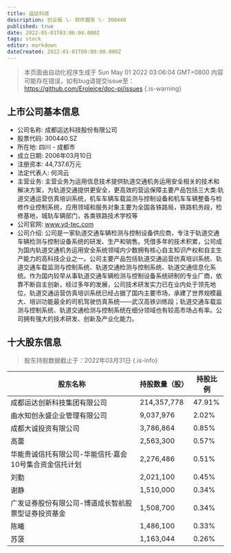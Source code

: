 ```yaml
---
title: 运达科技
description: 创业板 \- 软件服务 \- 300440
published: true
date: 2022-05-01T03:06:04.000Z
tags: stock
editor: markdown
dateCreated: 2022-01-01T00:00:00.000Z
---
```


> 本页面由自动化程序生成于 Sun May 01 2022 03:06:04 GMT+0800
> 内容可能存在错误，如有bug请提交issue至：https://github.com/Eroleice/doc-pi/issues
{.is-warning}

## 上市公司基本信息
- 公司名称: 成都运达科技股份有限公司
- 股票代码: 300440.SZ
- 所在地: 四川 - 成都市
- 成立日期: 2006年03月10日
- 注册资本: 44,737.6万元
- 法定代表人: 何鸿云
- 主营业务: 主营业务为运用信息技术提供轨道交通机务运用安全相关的技术和解决方案，为轨道交通提供更安全，更高效的营运保障主要产品包括三大类:轨道交通运营仿真培训系统，机车车辆车载监测与控制设备和机车车辆整备与检修作业控制系统，应用领域和服务对象主要为全国各铁路局，铁路机务段，检修基地，城轨车辆部门，各类铁路技术学校等
- 公司官网: www.yd-tec.com
- 公司介绍: 公司是一家轨道交通车辆检测与控制设备供应商，专注于轨道交通车辆检测与控制设备系统的研发、生产和销售。凭借多年的技术积累，公司成为国内轨道交通机务运用安全系统领域内少数拥有核心自主知识产权和自主生产能力的高科技企业之一。公司主要产品包括轨道交通运营仿真培训系统、轨道交通车载监测与控制系统、轨道交通检测与控制系统、轨道交通信息化系统。作为国内较早从事轨道交通车辆检测与控制设备系统研制的专业厂商，依靠不断自主创新，经过多年的发展，公司技术研发实力已在业内处于领先地位，轨道交通运营仿真培训系统已经占据了国内主要市场，承建了世界规模最大、培训功能最全的司机驾驶仿真系统——武汉高铁训练段；轨道交通车载监测与控制系统、轨道交通检测与控制系统在细分领域也有较高市场占有率。公司拥有强大的技术研发、创新及产业化能力。


## 十大股东信息
> 股东持股数据截止于：2022年03月31日
{.is-info}

| 股东名称 | 持股数量（股） | 持股比例 |
| --- | --- | --- |
| 成都运达创新科技集团有限公司 | 214,357,778 | 47.91% |
| 曲水知创永盛企业管理有限公司 | 9,037,976 | 2.02% |
| 成都大诚投资有限公司 | 3,786,864 | 0.85% |
| 高蕾 | 2,563,300 | 0.57% |
| 华能贵诚信托有限公司-华能信托·嘉会10号集合资金信托计划 | 2,276,486 | 0.51% |
| 刘勤 | 2,021,100 | 0.45% |
| 谢静 | 1,510,000 | 0.34% |
| 广发证券股份有限公司-博道成长智航股票型证券投资基金 | 1,508,700 | 0.34% |
| 陈曦 | 1,486,100 | 0.33% |
| 苏菠 | 1,163,044 | 0.26% |




